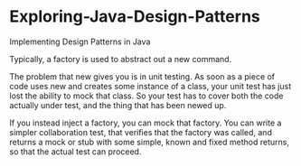 # Exploring-Java-Design-Patterns
Implementing Design Patterns in Java

Typically, a factory is used to abstract out a new command.

The problem that new gives you is in unit testing. As soon as a piece of code uses new and creates some instance of a class, your unit test has just lost the ability to mock that class. So your test has to cover both the code actually under test, and the thing that has been newed up.

If you instead inject a factory, you can mock that factory. You can write a simpler collaboration test, that verifies that the factory was called, and returns a mock or stub with some simple, known and fixed method returns, so that the actual test can proceed.
